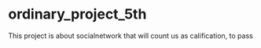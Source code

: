 # ordinary_project_5th
This project is about socialnetwork that will count us as calification, to pass
